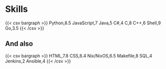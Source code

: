 # Skills
{{< csv bargraph >}}
Python,8.5
JavaScript,7
Java,5
C#,4
C,8
C++,6
Shell,9
Go,3.5
{{< /csv >}}

## And also

{{< csv bargraph >}}
HTML,7.8
CSS,8.4
Nix/NixOS,6.5
Makefile,8
SQL,4
Jenkins,2
Ansible,4
{{< /csv >}}
